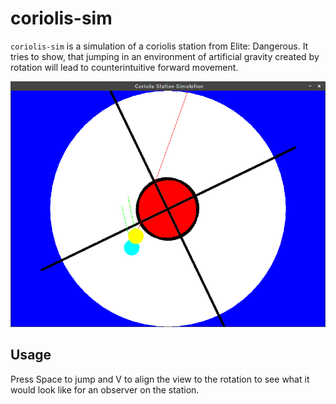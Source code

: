 # coriolis-sim
`coriolis-sim` is a simulation of a coriolis station from Elite: Dangerous. It tries to show, that jumping in an environment of artificial gravity created by rotation
will lead to counterintuitive forward movement.

![Screenshot](https://raw.githubusercontent.com/Rahix/coriolis-sim/master/res/Screenshot.png)

## Usage
Press Space to jump and V to align the view to the rotation to see what it would look like for an observer on the station.
